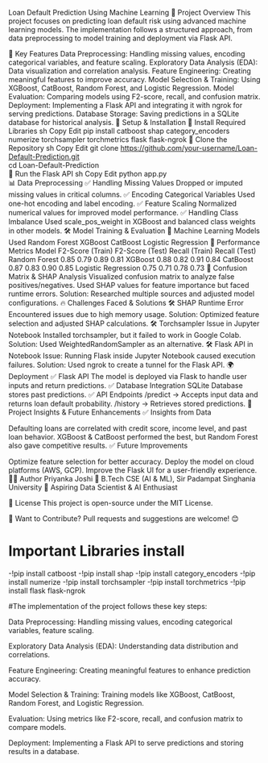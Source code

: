 Loan Default Prediction Using Machine Learning
📌 Project Overview
This project focuses on predicting loan default risk using advanced machine learning models. The implementation follows a structured approach, from data preprocessing to model training and deployment via Flask API.

🚀 Key Features
Data Preprocessing: Handling missing values, encoding categorical variables, and feature scaling.
Exploratory Data Analysis (EDA): Data visualization and correlation analysis.
Feature Engineering: Creating meaningful features to improve accuracy.
Model Selection & Training: Using XGBoost, CatBoost, Random Forest, and Logistic Regression.
Model Evaluation: Comparing models using F2-score, recall, and confusion matrix.
Deployment: Implementing a Flask API and integrating it with ngrok for serving predictions.
Database Storage: Saving predictions in a SQLite database for historical analysis.
🔧 Setup & Installation
📌 Install Required Libraries
sh
Copy
Edit
pip install catboost shap category_encoders numerize torchsampler torchmetrics flask flask-ngrok
📌 Clone the Repository
sh
Copy
Edit
git clone https://github.com/your-username/Loan-Default-Prediction.git  
cd Loan-Default-Prediction  
📌 Run the Flask API
sh
Copy
Edit
python app.py  
📊 Data Preprocessing
✅ Handling Missing Values
Dropped or imputed missing values in critical columns.
✅ Encoding Categorical Variables
Used one-hot encoding and label encoding.
✅ Feature Scaling
Normalized numerical values for improved model performance.
✅ Handling Class Imbalance
Used scale_pos_weight in XGBoost and balanced class weights in other models.
🛠 Model Training & Evaluation
📌 Machine Learning Models Used
Random Forest
XGBoost
CatBoost
Logistic Regression
📌 Performance Metrics
Model	F2-Score (Train)	F2-Score (Test)	Recall (Train)	Recall (Test)
Random Forest	0.85	0.79	0.89	0.81
XGBoost	0.88	0.82	0.91	0.84
CatBoost	0.87	0.83	0.90	0.85
Logistic Regression	0.75	0.71	0.78	0.73
📌 Confusion Matrix & SHAP Analysis
Visualized confusion matrix to analyze false positives/negatives.
Used SHAP values for feature importance but faced runtime errors.
Solution: Researched multiple sources and adjusted model configurations.
🔥 Challenges Faced & Solutions
🛠 SHAP Runtime Error
Encountered issues due to high memory usage.
Solution: Optimized feature selection and adjusted SHAP calculations.
🛠 Torchsampler Issue in Jupyter Notebook
Installed torchsampler, but it failed to work in Google Colab.
Solution: Used WeightedRandomSampler as an alternative.
🛠 Flask API in Notebook
Issue: Running Flask inside Jupyter Notebook caused execution failures.
Solution: Used ngrok to create a tunnel for the Flask API.
🌍 Deployment
✅ Flask API
The model is deployed via Flask to handle user inputs and return predictions.
✅ Database Integration
SQLite Database stores past predictions.
✅ API Endpoints
/predict → Accepts input data and returns loan default probability.
/history → Retrieves stored predictions.
📌 Project Insights & Future Enhancements
✅ Insights from Data

Defaulting loans are correlated with credit score, income level, and past loan behavior.
XGBoost & CatBoost performed the best, but Random Forest also gave competitive results.
✅ Future Improvements

Optimize feature selection for better accuracy.
Deploy the model on cloud platforms (AWS, GCP).
Improve the Flask UI for a user-friendly experience.
👨‍💻 Author
Priyanka Joshi
📌 B.Tech CSE (AI & ML), Sir Padampat Singhania University
📌 Aspiring Data Scientist & AI Enthusiast

📜 License
This project is open-source under the MIT License.

🎯 Want to Contribute?
Pull requests and suggestions are welcome! 😊

# Important Libraries install
-!pip install catboost
-!pip install shap
-!pip install category_encoders
-!pip install numerize
-!pip install torchsampler
-!pip install torchmetrics
-!pip install flask flask-ngrok

#The implementation of the project follows these key steps:

Data Preprocessing: Handling missing values, encoding categorical variables, feature scaling.

Exploratory Data Analysis (EDA): Understanding data distribution and correlations.

Feature Engineering: Creating meaningful features to enhance prediction accuracy.

Model Selection & Training: Training models like XGBoost, CatBoost, Random Forest, and Logistic Regression.

Evaluation: Using metrics like F2-score, recall, and confusion matrix to compare models.

Deployment: Implementing a Flask API to serve predictions and storing results in a database.
